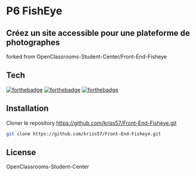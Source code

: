 # P6 FishEye

## Créez un site accessible pour une plateforme de photographes

forked from OpenClassrooms-Student-Center/Front-End-Fisheye

## Tech

[![forthebadge](https://forthebadge.com/images/badges/uses-html.svg)](https://forthebadge.com)
[![forthebadge](https://forthebadge.com/images/badges/uses-css.svg)](https://forthebadge.com)
[![forthebadge](https://forthebadge.com/images/badges/made-with-javascript.svg)](https://forthebadge.com)

## Installation

Cloner le repository https://github.com/kriss57/Front-End-Fisheye.git

```sh
git clone https://github.com/kriss57/Front-End-Fisheye.git
```

## License

OpenClassrooms-Student-Center
